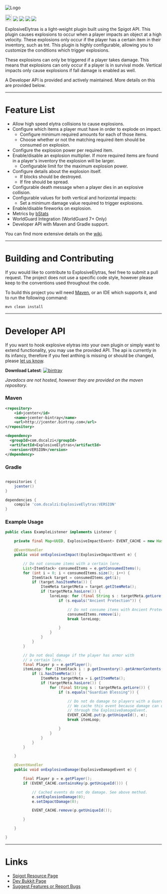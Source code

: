 ![Logo](https://i.imgur.com/PQAl7si.png)

[<img src="https://ci.appveyor.com/api/projects/status/v982bn9k4lbgfu3s?retina=true" height="20.74px"></img>](https://ci.appveyor.com/project/dscalzi/explosiveelytras) [![](https://pluginbadges.glitch.me/api/v1/dl/Downloads-limegreen.svg?bukkit=explosiveelytras&spigot=explosiveelytras.43493&github=dscalzi%2FExplosiveElytras&style=flat)](https://github.com/dscalzi/PluginBadges) [![](https://img.shields.io/github/license/dscalzi/ExplosiveElytras.svg)](https://github.com/dscalzi/ExplosiveElytras/blob/master/LICENSE) ![](https://img.shields.io/badge/Spigot-1.9.x--1.15.x-orange.svg) [![](https://discordapp.com/api/guilds/211524927831015424/widget.png)](https://discordapp.com/invite/Fcrh6PT)

ExplosiveElytras is a light-weight plugin built using the Spigot API. This plugin causes explosions to occur when a player impacts an object at a high velocity. These explosions only occur if the player has a certain item in their inventory, such as tnt. This plugin is highly configurable, allowing you to customize the conditions which trigger explosions.

These explosions can only be triggered if a player takes damage. This means that explosions can only occur if a player is in survival mode. Vertical impacts only cause explosions if fall damage is enabled as well.

A Developer API is provided and actively maintained. More details on this are provided below.

---

# Feature List

* Allow high speed elytra collisions to cause explosions.
* Configure which items a player must have in order to explode on impact.
    * Configure minimum required amounts for each of those items.
    * Choose whether or not the matching required item should be consumed on explosion.
* Configure the explosion power per required item.
* Enable/disable an explosion multiplier. If more required items are found in a player's inventory the explosion will be larger.
    * Configurable limit for the maximum explosion power.
* Configure details about the explosion itself.
    * If blocks should be destroyed.
    * If fire should be spread.
* Configurable death message when a player dies in an explosive collision.
* Configurable values for both vertical and horizontal impacts:
    * Set a minimum damage value required to trigger explosions.
* Enable/disable fireworks on explosion.
* Metrics by [bStats](https://bstats.org/plugin/bukkit/ExplosiveElytras)
* WorldGuard Integration (WorldGuard 7+ Only)
* Developer API with Maven and Gradle support.

You can find more extensive details on the [wiki](https://github.com/dscalzi/ExplosiveElytras/wiki).

---

# Building and Contributing

If you would like to contribute to ExplosiveElytras, feel free to submit a pull request. The project does not use a specific code style, however please keep to the conventions used throughout the code.

To build this project you will need [Maven](https://maven.apache.org/), or an IDE which supports it, and to run the following command:

```shell
mvn clean install
```

---

# Developer API

If you want to hook explosive elytras into your own plugin or simply want to extend functionality, you may use the provided API. The api is currently in its infancy, therefore if you feel anthing is missing or should be changed, please [let us know](https://github.com/dscalzi/ExplosiveElytras/issues).

**Download Latest**: [![bintray](https://api.bintray.com/packages/dscalzi/maven/ExplosiveElytras/images/download.svg)](https://bintray.com/dscalzi/maven/ExplosiveElytras/_latestVersion)

*Javadocs are not hosted, however they are provided on the maven repository.*

### Maven

```XML
<repository>
    <id>jcenter</id>
    <name>jcenter-bintray</name>
    <url>http://jcenter.bintray.com</url>
</repository>

<dependency>
  <groupId>com.dscalzi</groupId>
  <artifactId>ExplosiveElytras</artifactId>
  <version>VERSION</version>
</dependency>
```

### Gradle

```gradle

repositories {
    jcenter()
}

dependencies {
    compile 'com.dscalzi:ExplosiveElytras:VERSION'
}
```

### Example Usage

```java
public class ExampleListener implements Listener {

    private final Map<UUID, ExplosiveImpactEvent> EVENT_CACHE = new HashMap<UUID, ExplosiveImpactEvent>();

    @EventHandler
    public void onExplosiveImpact(ExplosiveImpactEvent e) {

        // Do not consume items with a certain lore.
        List<ItemStack> consumedItems = e.getConsumedItems();
        for (int i = 0; i < consumedItems.size(); i++) {
            ItemStack target = consumedItems.get(i);
            if (target.hasItemMeta()) {
                ItemMeta targetMeta = target.getItemMeta();
                if (targetMeta.hasLore()) {
                    loreLoop: for (final String s : targetMeta.getLore()) {
                        if (s.equals("Ancient Protection")) {

                            // Do not consume items with Ancient Protection.
                            consumedItems.remove(i);
                            break loreLoop;

                        }
                    }
                }
            }
        }

        // Do not deal damage if the player has armor with
        // a certain lore.
        final Player p = e.getPlayer();
        itemLoop: for (ItemStack i : p.getInventory().getArmorContents()) {
            if (i.hasItemMeta()) {
                ItemMeta targetMeta = i.getItemMeta();
                if (targetMeta.hasLore()) {
                    for (final String s : targetMeta.getLore()) {
                        if (s.equals("Guardian Blessing")) {

                            // Do not do damage to players with a Guardian Blessing.
                            // We cache this event because damage can only be edited
                            // through the ExplosiveDamageEvent.
                            EVENT_CACHE.put(p.getUniqueId(), e);
                            break itemLoop;

                        }
                    }
                }
            }
        }

    }

    @EventHandler
    public void onExplosiveDamage(ExplosiveDamageEvent e) {

        final Player p = e.getPlayer();
        if (EVENT_CACHE.containsKey(p.getUniqueId())) {

            // Cached events do not do damage. See above method.
            e.setExplosionDamage(0);
            e.setImpactDamage(0);

            EVENT_CACHE.remove(p.getUniqueId());

        }

    }

}
```

---

# Links

* [Spigot Resource Page](https://www.spigotmc.org/resources/explosiveelytras.43493/)
* [Dev Bukkit Page](https://dev.bukkit.org/projects/explosiveelytras)
* [Suggest Features or Report Bugs](https://github.com/dscalzi/ExplosiveElytras/issues)
